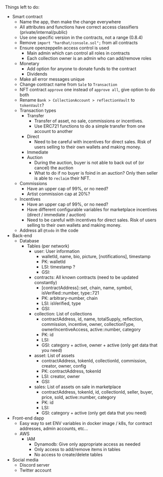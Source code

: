 Things left to do:
- Smart contract
  - Name the app, then make the change everywhere
  - All attributes and functions have correct access classifiers (private/internal/public)
  - Use one specific version in the contracts, not a range (0.8.4)
  - Remove `import "hardhat/console.sol";` from all contracts
  - Ensure openzeppelin access control is used
    - Main admin which can control all roles in contracts
    - Each collection owner is an admin who can add/remove roles
  - Monetary
    - Add option for anyone to donate funds to the contract
    - Dividends
  - Make all error messages unique
  - Change contract name from `Sale` to `Transaction`
  - NFT contract `approve` one instead of `approve all`, give option to do both
  - Rename `Bank > CollectionAccount > reflectionVault` to `tokenVault`?
  - Transaction types
    - Transfer
      - Transfer of asset, no sale, commissions or incentives.
      - Use ERC721 functions to do a simple transfer from one account to another
    - Direct
      - Need to be careful with incentives for direct sales. Risk of users selling to their own wallets and making money.
    - Immediate
    - Auction
      - During the auction, buyer is not able to back out of (or cancel) the auction
      - What to do if no buyer is foind in an auction? Only then seller is able to `reclaim` their NFT.
  - Commissions
    - Have an upper cap of 99%, or no need?
    - Artist commission cap at 20%?
  - Incentives
    - Have an upper cap of 99%, or no need?
    - Have different configurable variables for marketplace incentives (direct / immediate / auction)
    - Need to be careful with incentives for direct sales. Risk of users selling to their own wallets and making money.
  - Address all `@todo` in the code
- Back-end
  - Database
    - Tables (per network)
      - user: User information
        - walletId, name, bio, picture, [notifications], timestamp
        - PK: walletId
        - LSI: timestamp ?
        - GSI: 
      <!-- - created-asset: NFTs created on the marketplace (do we need this? asset table can cover this?)
        - walletId, contractAddress, tokenId, commission, cid
        - PK: walletId, contractAddress
        - LSI: tokenId
        - GSI:  -->
      - contracts: All known contracts (need to be updated constantly)
        - [contractAddress]::set, chain, name, symbol, isVerified::number, type::721
        - PK: arbitrary-number, chain
        - LSI: isVerified, type
        - GSI: 
      - collection: List of collections
        - contractAddress, id, name, totalSupply, reflection, commission, incentive, owner, collectionType, ownerIncentiveAccess, active::number, category
        - PK: id
        - LSI: 
        - GSI: category + active, owner + active (only get data that you need)
      - asset: List of assets
        - contractAddress, tokenId, collectionId, commission, creator, owner, config
        - PK: contractAddress, tokenId
        - LSI: creator, owner
        - GSI: 
      - sales: List of assets on sale in marketplace
        - contractAddress, tokenId, id, collectionId, seller, buyer, price, sold, active::number, category
        - PK: id
        - LSI: 
        - GSI: category + active (only get data that you need)
      <!-- - assets: List of assets (NFT on sale or not) -->
        <!-- - contractAddress, tokenId, creator, owner,  -->
- Front-end dapp
  - Easy way to set ENV variables in docker image / k8s, for contract addresses, admin accounts, etc...
  - AWS
    - IAM
      - Dynamodb: Give only appropriate access as needed
      - Only access to add/remove items in tables
      - No access to create/delete tables
- Social media
  - Discord server
  - Twitter account
